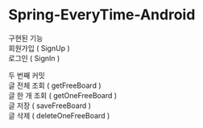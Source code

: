 # Spring-EveryTime-Android

구현된 기능  
회원가입 ( SignUp )  
로그인 ( SignIn ) 
  
두 번째 커밋  
글 전체 조회 ( getFreeBoard )  
글 한 개 조회 ( getOneFreeBoard )  
글 저장 ( saveFreeBoard )  
글 삭제 ( deleteOneFreeBoard )  

